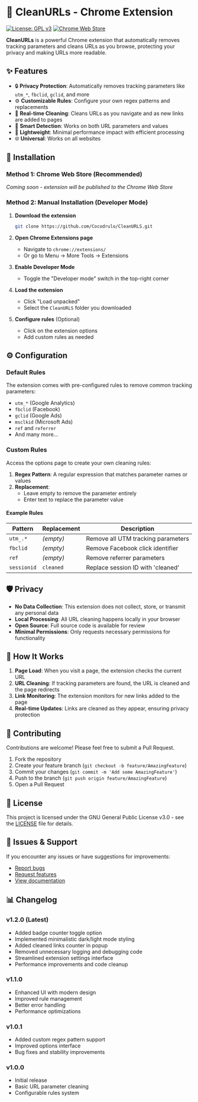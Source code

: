 # 🧹 CleanURLs - Chrome Extension

[![License: GPL v3](https://img.shields.io/badge/License-GPLv3-blue.svg)](https://www.gnu.org/licenses/gpl-3.0)
[![Chrome Web Store](https://img.shields.io/badge/Chrome-Extension-green.svg)](https://chrome.google.com/webstore)

**CleanURLs** is a powerful Chrome extension that automatically removes tracking parameters and cleans URLs as you browse, protecting your privacy and making URLs more readable.

## ✨ Features

-   🔒 **Privacy Protection**: Automatically removes tracking parameters like `utm_*`, `fbclid`, `gclid`, and more
-   ⚙️ **Customizable Rules**: Configure your own regex patterns and replacements
-   🔄 **Real-time Cleaning**: Cleans URLs as you navigate and as new links are added to pages
-   🎯 **Smart Detection**: Works on both URL parameters and values
-   🚀 **Lightweight**: Minimal performance impact with efficient processing
-   🌐 **Universal**: Works on all websites

## 🚀 Installation

### Method 1: Chrome Web Store (Recommended)

_Coming soon - extension will be published to the Chrome Web Store_

### Method 2: Manual Installation (Developer Mode)

1. **Download the extension**

    ```bash
    git clone https://github.com/Cocodrulo/CleanURLS.git
    ```

2. **Open Chrome Extensions page**

    - Navigate to `chrome://extensions/`
    - Or go to Menu → More Tools → Extensions

3. **Enable Developer Mode**

    - Toggle the "Developer mode" switch in the top-right corner

4. **Load the extension**

    - Click "Load unpacked"
    - Select the `CleanURLS` folder you downloaded

5. **Configure rules** (Optional)
    - Click on the extension options
    - Add custom rules as needed

## ⚙️ Configuration

### Default Rules

The extension comes with pre-configured rules to remove common tracking parameters:

-   `utm_*` (Google Analytics)
-   `fbclid` (Facebook)
-   `gclid` (Google Ads)
-   `msclkid` (Microsoft Ads)
-   `ref` and `referrer`
-   And many more...

### Custom Rules

Access the options page to create your own cleaning rules:

1. **Regex Pattern**: A regular expression that matches parameter names or values
2. **Replacement**:
    - Leave empty to remove the parameter entirely
    - Enter text to replace the parameter value

#### Example Rules

| Pattern     | Replacement | Description                        |
| ----------- | ----------- | ---------------------------------- |
| `utm_.*`    | _(empty)_   | Remove all UTM tracking parameters |
| `fbclid`    | _(empty)_   | Remove Facebook click identifier   |
| `ref`       | _(empty)_   | Remove referrer parameters         |
| `sessionid` | `cleaned`   | Replace session ID with 'cleaned'  |

## 🛡️ Privacy

-   **No Data Collection**: This extension does not collect, store, or transmit any personal data
-   **Local Processing**: All URL cleaning happens locally in your browser
-   **Open Source**: Full source code is available for review
-   **Minimal Permissions**: Only requests necessary permissions for functionality

## 🔧 How It Works

1. **Page Load**: When you visit a page, the extension checks the current URL
2. **URL Cleaning**: If tracking parameters are found, the URL is cleaned and the page redirects
3. **Link Monitoring**: The extension monitors for new links added to the page
4. **Real-time Updates**: Links are cleaned as they appear, ensuring privacy protection

## 🤝 Contributing

Contributions are welcome! Please feel free to submit a Pull Request.

1. Fork the repository
2. Create your feature branch (`git checkout -b feature/AmazingFeature`)
3. Commit your changes (`git commit -m 'Add some AmazingFeature'`)
4. Push to the branch (`git push origin feature/AmazingFeature`)
5. Open a Pull Request

## 📝 License

This project is licensed under the GNU General Public License v3.0 - see the [LICENSE](LICENSE) file for details.

## 🐛 Issues & Support

If you encounter any issues or have suggestions for improvements:

-   [Report bugs](https://github.com/Cocodrulo/CleanURLS/issues)
-   [Request features](https://github.com/Cocodrulo/CleanURLS/issues)
-   [View documentation](https://github.com/Cocodrulo/CleanURLS/wiki)

## 📊 Changelog

### v1.2.0 (Latest)

-   Added badge counter toggle option
-   Implemented minimalistic dark/light mode styling
-   Added cleaned links counter in popup
-   Removed unnecessary logging and debugging code
-   Streamlined extension settings interface
-   Performance improvements and code cleanup

### v1.1.0

-   Enhanced UI with modern design
-   Improved rule management
-   Better error handling
-   Performance optimizations

### v1.0.1

-   Added custom regex pattern support
-   Improved options interface
-   Bug fixes and stability improvements

### v1.0.0

-   Initial release
-   Basic URL parameter cleaning
-   Configurable rules system

